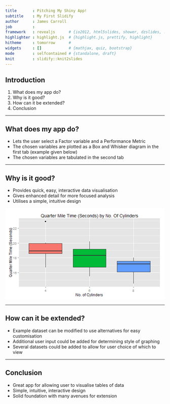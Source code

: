 ```yaml
---
title       : Pitching My Shiny App! 
subtitle    : My First Slidify
author      : James Carroll
job         : 
framework   : revealjs      # {io2012, html5slides, shower, dzslides, ...}
highlighter : highlight.js  # {highlight.js, prettify, highlight}
hitheme     : tomorrow      # 
widgets     : []            # {mathjax, quiz, bootstrap}
mode        : selfcontained # {standalone, draft}
knit        : slidify::knit2slides
---
```


## Introduction

1. What does my app do?
2. Why is it good?
3. How can it be extended?
4. Conclusion

---  

## What does my app do?

* Lets the user select a Factor variable and a Performance Metric
* The chosen variables are plotted as a Box and Whisker diagram in the first tab (example given below)
* The chosen variables are tabulated in the second tab


---

## Why is it good?

* Provides quick, easy, interactive data visualisation
* Gives enhanced detail for more focused analysis
* Utilises a simple, intuitive design

![plot of chunk unnamed-chunk-1](assets/fig/unnamed-chunk-1-1.png) 

---

## How can it be extended?

* Example dataset can be modified to use alternatives for easy customisation
* Additional user input could be added for determining style of graphing
* Several datasets could be added to allow for user choice of which to view

---

## Conclusion

* Great app for allowing user to visualise tables of data
* Simple, intuitive, interactive design
* Solid foundation with many avenues for extension

